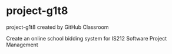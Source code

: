 # project-g1t8
project-g1t8 created by GitHub Classroom

Create an online school bidding system for IS212 Software Project Management 
